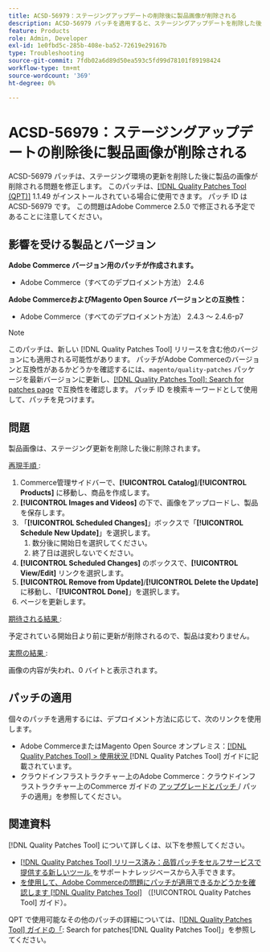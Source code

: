 ```yaml
---
title: ACSD-56979：ステージングアップデートの削除後に製品画像が削除される
description: ACSD-56979 パッチを適用すると、ステージングアップデートを削除した後に商品イメージが削除されるAdobe Commerceの問題が修正されます
feature: Products
role: Admin, Developer
exl-id: 1e0fbd5c-285b-408e-ba52-72619e29167b
type: Troubleshooting
source-git-commit: 7fdb02a6d89d50ea593c5fd99d78101f89198424
workflow-type: tm+mt
source-wordcount: '369'
ht-degree: 0%

---
```


# ACSD-56979：ステージングアップデートの削除後に製品画像が削除される

ACSD-56979 パッチは、ステージング環境の更新を削除した後に製品の画像が削除される問題を修正します。 このパッチは、[[!DNL Quality Patches Tool (QPT)]](https://experienceleague.adobe.com/en/docs/commerce-operations/tools/quality-patches-tool/quality-patches-tool-to-self-serve-quality-patches) 1.1.49 がインストールされている場合に使用できます。 パッチ ID は ACSD-56979 です。 この問題はAdobe Commerce 2.5.0 で修正される予定であることに注意してください。

## 影響を受ける製品とバージョン

**Adobe Commerce バージョン用のパッチが作成されます。**

* Adobe Commerce（すべてのデプロイメント方法） 2.4.6

**Adobe CommerceおよびMagento Open Source バージョンとの互換性：**

* Adobe Commerce（すべてのデプロイメント方法） 2.4.3 ～ 2.4.6-p7

>[!NOTE]
>
>このパッチは、新しい [!DNL Quality Patches Tool] リリースを含む他のバージョンにも適用される可能性があります。 パッチがAdobe Commerceのバージョンと互換性があるかどうかを確認するには、`magento/quality-patches` パッケージを最新バージョンに更新し、[[!DNL Quality Patches Tool]: Search for patches page](https://experienceleague.adobe.com/tools/commerce-quality-patches/index.html) で互換性を確認します。 パッチ ID を検索キーワードとして使用して、パッチを見つけます。

## 問題

製品画像は、ステージング更新を削除した後に削除されます。

<u> 再現手順 </u>:

1. Commerce管理サイドバーで、**[!UICONTROL Catalog]**/**[!UICONTROL Products]** に移動し、商品を作成します。
1. **[!UICONTROL Images and Videos]** の下で、画像をアップロードし、製品を保存します。
1. 「**[!UICONTROL Scheduled Changes]**」ボックスで「**[!UICONTROL Schedule New Update]**」を選択します。
   1. 数分後に開始日を選択してください。
   1. 終了日は選択しないでください。
1. **[!UICONTROL Scheduled Changes]** のボックスで、**[!UICONTROL View/Edit]** リンクを選択します。
1. **[!UICONTROL Remove from Update]**/**[!UICONTROL Delete the Update]** に移動し、「**[!UICONTROL Done]**」を選択します。
1. ページを更新します。

<u> 期待される結果 </u>:

予定されている開始日より前に更新が削除されるので、製品は変わりません。

<u> 実際の結果 </u>:

画像の内容が失われ、0 バイトと表示されます。

## パッチの適用

個々のパッチを適用するには、デプロイメント方法に応じて、次のリンクを使用します。

* Adobe CommerceまたはMagento Open Source オンプレミス：[[!DNL Quality Patches Tool] > 使用状況 ](/help/tools/quality-patches-tool/usage.md) [!DNL Quality Patches Tool] ガイドに記載されています。
* クラウドインフラストラクチャー上のAdobe Commerce：クラウドインフラストラクチャー上のCommerce ガイドの [ アップグレードとパッチ ](https://experienceleague.adobe.com/docs/commerce-cloud-service/user-guide/develop/upgrade/apply-patches.html)/ パッチの適用」を参照してください。

## 関連資料

[!DNL Quality Patches Tool] について詳しくは、以下を参照してください。

* [[!DNL Quality Patches Tool]  リリース済み：品質パッチをセルフサービスで提供する新しいツール ](https://experienceleague.adobe.com/en/docs/commerce-operations/tools/quality-patches-tool/quality-patches-tool-to-self-serve-quality-patches) をサポートナレッジベースから入手できます。
* [ を使用して、Adobe Commerceの問題にパッチが適用できるかどうかを確認します  [!DNL Quality Patches Tool]](/help/tools/quality-patches-tool/patches-available-in-qpt/check-patch-for-magento-issue-with-magento-quality-patches.md) （[!UICONTROL Quality Patches Tool] ガイド）。


QPT で使用可能なその他のパッチの詳細については、[[!DNL Quality Patches Tool] ガイドの「](https://experienceleague.adobe.com/tools/commerce-quality-patches/index.html): Search for patches[!DNL Quality Patches Tool]」を参照してください。
